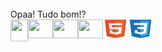
<div align="left">
<br>
Opaa! Tudo bom!?
<br>
</div> 
<div style="display: inline_block" align="center">
  <img align="left" height="35" width="28" src="https://www.clipartmax.com/png/small/210-2108930_advanced-vb-script-training-visual-basic-script-logo.png"/>
  <img align="left" height="30" width="40" src="https://cdn.jsdelivr.net/gh/devicons/devicon/icons/csharp/csharp-original.svg"/>
  <img align="left" height="30" width="40" src="https://cdn.jsdelivr.net/gh/devicons/devicon/icons/c/c-original.svg"/>
  <img align="left" height="30" width="40" src="https://cdn.jsdelivr.net/gh/devicons/devicon/icons/matlab/matlab-original.svg"/>
  <img align="left" height="30" width="40" src="https://raw.githubusercontent.com/devicons/devicon/master/icons/html5/html5-original.svg">
  <img align="left" height="30" width="40" src="https://raw.githubusercontent.com/devicons/devicon/master/icons/css3/css3-original.svg">
</div>  
